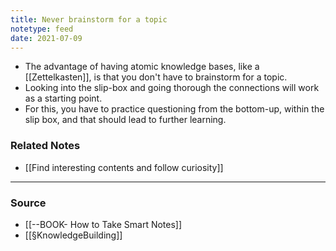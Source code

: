 ```yaml
---
title: Never brainstorm for a topic
notetype: feed
date: 2021-07-09
---
```


- The advantage of having atomic knowledge bases, like a [[Zettelkasten]], is that you don't have to brainstorm for a topic. 
- Looking into the slip-box and going thorough the connections will work as a starting point. 
- For this, you have to practice questioning from the bottom-up, within the slip box, and that should lead to further learning. 

### Related Notes
- [[Find interesting contents and follow curiosity]]


---

### Source
- [[--BOOK- How to Take Smart Notes]]
- [[§KnowledgeBuilding]]